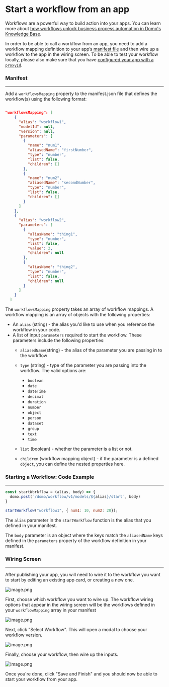 # Start a workflow from an app

Workflows are a powerful way to build action into your apps. You can learn more about [how workflows unlock business process automation in Domo's Knowledge Base](https://domo-support.domo.com/s/article/000005108?language=en_US).

In order to be able to call a workflow from an app, you need to add a workflow mapping definition to your app’s [manifest file](manifest.md) and then wire up a workflow to the app in the wiring screen. To be able to test your workflow locally, please also make sure that you have [configured your app with a `proxyId`](manifest.md#getting-a-proxyid-advanced).

### Manifest
---
Add a `workflowsMapping` property to the manifest.json file that defines the workflow(s) using the following format:

```json

"workflowsMapping": [
    {
      "alias": "workflow1",
      "modelId": null,
      "version": null,
      "parameters": [
        {
          "name": "num1",
          "aliasedName": "firstNumber",
          "type": "number",
          "list": false,
          "children": []
        },
        {
          "name": "num2",
          "aliasedName": "secondNumber",
          "type": "number",
          "list": false,
          "children": []
        }
      ]
    },
    {
      "alias": "workflow2",
      "parameters": [
        {
          "aliasName": "thing1",
          "type": "number",
          "list": false,
          "value": 2,
          "children": null
        },
        {
          "aliasName": "thing2",
          "type": "number",
          "list": false,
          "children": null
        }
      ]
    }
  ]

```

The `workflowsMapping` property takes an array of workflow mappings. A workflow mapping is an array of objects with the following properties:

- An `alias` (string) - the alias you'd like to use when you reference the workflow in your code.
- A list of input `parameters` required to start the workflow. These parameters include the following properties:
  - `aliasedName`(string) - the alias of the parameter you are passing in to the workflow
  - `type` (string) - type of the parameter you are passing into the workflow. The valid options are:
    - `boolean`
    - `date`
    - `dateTime`
    - `decimal`
    - `duration`
    - `number`
    - `object`
    - `person`
    - `dataset`
    - `group`
    - `text`
    - `time`

  - `list` (boolean) - whether the parameter is a list or not.
  - `children` (workflow mapping object) - if the parameter is a defined `object`, you can define the nested properties here.


### Starting a Workflow: Code Example
---
```js
const startWorkflow = (alias, body) => {
  domo.post(`/domo/workflow/v1/models/${alias}/start`, body)
}

startWorkflow("workflow1", { num1: 10, num2: 20});

```

The `alias` parameter in the `startWorkflow` function is the alias that you defined in your manifest. 

The `body` parameter is an object where the keys match the `aliasedName` keys defined in the `parameters` property of the workflow definition in your manifest. 


### Wiring Screen
---
After publishing your app, you will need to wire it to the workflow you want to start by editing an existing app card, or creating a new one.

![image.png](../../../../assets/images/image-90.png)

First, choose which workflow you want to wire up. The workflow wiring options that appear in the wiring screen will be the workflows defined in your `workflowMapping` array in your manifest

![image.png](../../../../assets/images/image-92.png)

Next, click "Select Workflow". This will open a modal to choose your workflow version.

![image.png](../../../../assets/images/image-94.png)


Finally, choose your workflow, then wire up the inputs.

![image.png](../../../../assets/images/image-96.png)


Once you're done, click "Save and Finish" and you should now be able to start your workflow from your app.
